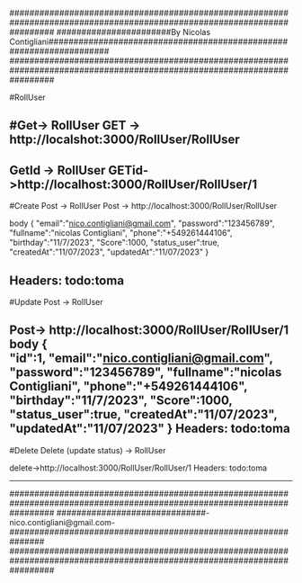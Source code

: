 
#########################################################################################################################
#######################By Nicolas Contigliani####################################################################
######################################################################################################################### 


#RollUser

#Get-> RollUser
GET -> http://localshot:3000/RollUser/RollUser
------------------------------

GetId -> RollUser
GETid->http://localhost:3000/RollUser/RollUser/1
------------------------------

#Create Post -> RollUser
Post -> http://localhost:3000/RollUser/RollUser

body 
{
   "email":"nico.contigliani@gmail.com",
   "password":"123456789",
   "fullname":"nicolas Contigliani",
   "phone":"+549261444106",
   "birthday":"11/7/2023",
   "Score":1000,
   "status_user":true,
   "createdAt":"11/07/2023",
   "updatedAt":"11/07/2023"
}

Headers:    todo:toma
----------------------------------------
#Update Post -> RollUser

Post-> http://localhost:3000/RollUser/RollUser/1
body 
{  
   "id":1,
   "email":"nico.contigliani@gmail.com",
   "password":"123456789",
   "fullname":"nicolas Contigliani",
   "phone":"+549261444106",
   "birthday":"11/7/2023",
   "Score":1000,
   "status_user":true,
   "createdAt":"11/07/2023",
   "updatedAt":"11/07/2023"
}
Headers:    todo:toma
--------------------------------------------------

#Delete Delete (update status) -> RollUser

delete->http://localhost:3000/RollUser/RollUser/1 
Headers:    todo:toma

---------------------------------------------------


#########################################################################################################################
##############################-nico.contigliani@gmail.com-############################################################### 
#########################################################################################################################
